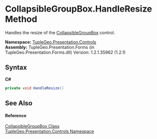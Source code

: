 # CollapsibleGroupBox.HandleResize Method 
 

Handles the resize of the <a href="T_TupleGeo_Presentation_Controls_CollapsibleGroupBox">CollapsibleGroupBox</a> control.

**Namespace:**&nbsp;<a href="N_TupleGeo_Presentation_Controls">TupleGeo.Presentation.Controls</a><br />**Assembly:**&nbsp;TupleGeo.Presentation.Forms (in TupleGeo.Presentation.Forms.dll) Version: 1.2.1.35962 (1.2.1)

## Syntax

**C#**<br />
``` C#
private void HandleResize()
```


## See Also


#### Reference
<a href="T_TupleGeo_Presentation_Controls_CollapsibleGroupBox">CollapsibleGroupBox Class</a><br /><a href="N_TupleGeo_Presentation_Controls">TupleGeo.Presentation.Controls Namespace</a><br />